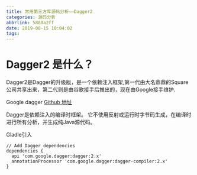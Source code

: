 ```yaml
---
title: 常用第三方库源码分析——Dagger2
categories: 源码分析
abbrlink: 5880a2ff
date: 2019-08-15 10:04:02
tags:
---
```



# Dagger2 是什么？
Dagger2是Dagger的升级版，是一个依赖注入框架,第一代由大名鼎鼎的Square公司共享出来，第二代则是由谷歌接手后推出的，现在由Google接手维护.

Google dagger [Github 地址](https://github.com/google/dagger)

Dagger是依赖注入的编译时框架。 它不使用反射或运行时字节码生成，在编译时进行所有分析，并生成纯Java源代码。

Gladle引入
```
// Add Dagger dependencies
dependencies {
  api 'com.google.dagger:dagger:2.x'
  annotationProcessor 'com.google.dagger:dagger-compiler:2.x'
}
```